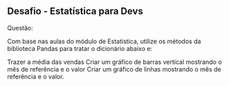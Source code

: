 ## Desafio - Estatística para Devs

Questão:

Com base nas aulas do módulo de Estatística, utilize os métodos da biblioteca Pandas para tratar o dicionário abaixo e:

Trazer a média das vendas
Criar um gráfico de barras vertical mostrando o mês de referência e o valor
Criar um gráfico de linhas mostrando o mês de referência e o valor.
